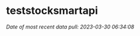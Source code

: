 
<!-- README.md is generated from README.Rmd. Please edit that file -->

# teststocksmartapi

*Date of most recent data pull: 2023-03-30 06:34:08*
